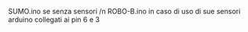 SUMO.ino se senza sensori /n
ROBO-B.ino in caso di uso di sue sensori arduino collegati ai pin 6 e 3

